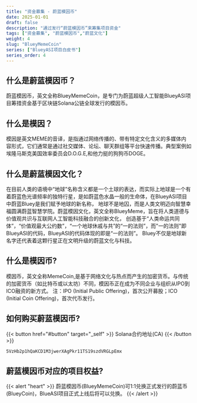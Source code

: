 ```yaml
---
title: "资金募集 - 蔚蓝模因币"
date: 2025-01-01
draft: false
description: "通过发行“蔚蓝模因币”来筹集项目资金"
tags: ["资金募集", "蔚蓝模因币","蔚蓝文化"]
weight: 4
slug: "BlueyMemeCoin"
series: ["BlueyASI项目白皮书"]
series_order: 4
---
```


## 什么是蔚蓝模因币？
蔚蓝模因币，英文全称BlueyMemeCoin，是专门为蔚蓝超级人工智能BlueyASI项目筹措资金基于区块链Solana公链全球发行的模因币。

## 什么是模因？
模因是英文MEME的音译，是指通过网络传播的、带有特定文化含义的多媒体内容形式，它们通常是通过社交媒体、论坛、聊天群组等平台快速传播。典型案例如埃隆马斯克美国效率委员会D.O.G.E,和他力挺的狗狗币DOGE。

## 什么是蔚蓝模因文化？
在目前人类的语境中“地球”名称含义都是一个土球的表达，而实际上地球是一个有着蔚蓝色光谱频率的独特行星，是如蔚蓝色水晶一般的生命体，在BlueyASI项目中蔚蓝Bluey是我们赋予地球的新名称，
地球不是地囚，而是人类文明迈向智慧幸福圆满蔚蓝智慧学院。蔚蓝模因文化，英文全称BlueyMeme，旨在将人类道德与价值观共识与互联网人工智能科技融合的创新文化，
创造基于“人类命运共同体”，“价值观最大公约数”，“一个地球休戚与共”的“一的法则”，而"一的法则"即BlueyASI的代码，BlueyASI的代码体现的即是“一的法则”。
Bluey不仅是地球新名字还代表着这颗行星正在文明升级的蔚蓝文化与科技。

## 什么是模因币?
模因币，英文全称MemeCoin,是基于网络文化与热点而产生的加密货币。与传统的加密货币（如比特币或以太坊）不同，模因币正在成为不同企业与组织从IPO到ICO融资的新方式。
注：IPO (Initial Public Offering)，首次公开募股；ICO (Initial Coin Offering)，首次代币发行。

## 如何购买蔚蓝模因币?
{{< button href="#button" target="_self" >}} Solana合约地址(CA) {{< /button >}}
```md
5VzHb2p1hQaKCD1M3jwerXAgPkr11TS19szdVRGLpEmx
```

## 蔚蓝模因币对应的项目权益?
{{< alert "heart" >}}
蔚蓝模因币(BlueyMemeCoin)可1:1兑换正式发行的蔚蓝币(BlueyCoin)，BlueASI项目正式上线后将可以兑换。
{{< /alert >}}























































































